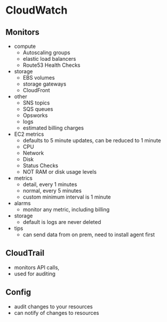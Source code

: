 # CloudWatch

## Monitors
- compute
    - Autoscaling groups
    - elastic load balancers
    - Route53 Health Checks
- storage
    - EBS volumes
    - storage gateways
    - CloudFront
- other
    - SNS topics
    - SQS queues
    - Opsworks
    - logs
    - estimated billing charges
- EC2 metrics
    - defaults to 5 minute updates, can be reduced to 1 minute
    - CPU
    - Network
    - Disk
    - Status Checks
    - NOT RAM or disk usage levels
- metrics
    - detail, every 1 minutes
    - normal, every 5 minutes
    - custom minimum interval is 1 minute
- alarms
    - monitor any metric, including billing
- storage
    - default is logs are never deleted
- tips
    - can send data from on prem, need to install agent first


## CloudTrail
- monitors API calls,
- used for auditing

## Config
- audit changes to your resources
- can notify of changes to resources